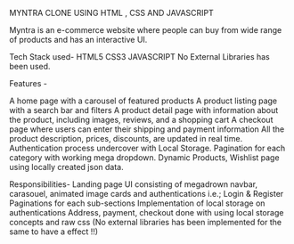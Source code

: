 MYNTRA CLONE USING HTML , CSS AND JAVASCRIPT

Myntra is an e-commerce website where people can buy from wide range of products and has an interactive UI.

Tech Stack used-
HTML5
CSS3
JAVASCRIPT
No External Libraries has been used.

Features -

A home page with a carousel of featured products
A product listing page with a search bar and filters
A product detail page with information about the product, including images, reviews, and a shopping cart
A checkout page where users can enter their shipping and payment information
All the product description, prices, discounts, are updated in real time.
Authentication process undercover with Local Storage.
Pagination for each category with working mega dropdown.
Dynamic Products, Wishlist page using locally created json data.


Responsibilities-
Landing page UI consisting of megadrown navbar, carasouel, animated image cards and authentications i.e.; Login & Register
Paginations for each sub-sections
Implementation of local storage on authentications
Address, payment, checkout done with using local storage concepts and raw css (No external libraries has been implemented for the same to have a effect !!)
